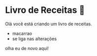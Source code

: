# Livro de Receitas :baby_bottle:



Olá você está criando um livro de receitas.

- macarrao
- se liga nas alterações



olha eu de novo aqui!